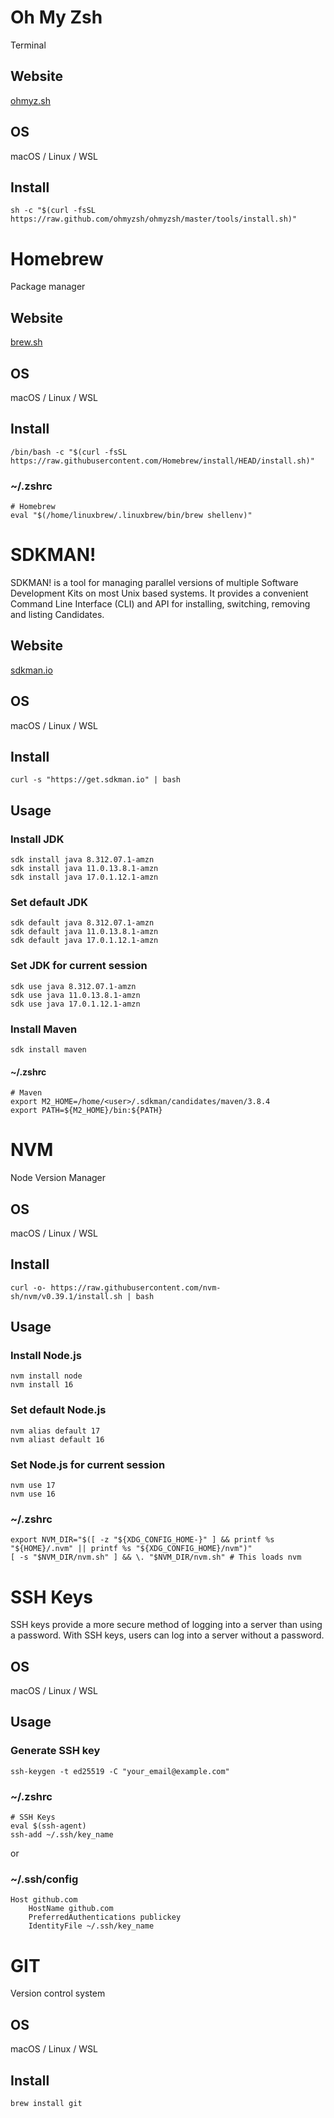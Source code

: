 # Oh My Zsh

Terminal

## Website

[ohmyz.sh](https://ohmyz.sh/)

## OS

macOS / Linux / WSL

## Install 

```
sh -c "$(curl -fsSL https://raw.github.com/ohmyzsh/ohmyzsh/master/tools/install.sh)"
```

# Homebrew

Package manager

## Website

[brew.sh](https://brew.sh/)

## OS

macOS / Linux / WSL

## Install 

```
/bin/bash -c "$(curl -fsSL https://raw.githubusercontent.com/Homebrew/install/HEAD/install.sh)"
```

### ~/.zshrc

```
# Homebrew
eval "$(/home/linuxbrew/.linuxbrew/bin/brew shellenv)"
```

# SDKMAN!

SDKMAN! is a tool for managing parallel versions of multiple Software Development Kits on most Unix based systems. It provides a convenient Command Line Interface (CLI) and API for installing, switching, removing and listing Candidates.

## Website

[sdkman.io](https://sdkman.io/)

## OS

macOS / Linux / WSL

## Install 

```
curl -s "https://get.sdkman.io" | bash
```

## Usage

### Install JDK

```
sdk install java 8.312.07.1-amzn
sdk install java 11.0.13.8.1-amzn
sdk install java 17.0.1.12.1-amzn
```


### Set default JDK

```
sdk default java 8.312.07.1-amzn
sdk default java 11.0.13.8.1-amzn
sdk default java 17.0.1.12.1-amzn
```

### Set JDK for current session

```
sdk use java 8.312.07.1-amzn
sdk use java 11.0.13.8.1-amzn
sdk use java 17.0.1.12.1-amzn
```

### Install Maven

```
sdk install maven
```

#### ~/.zshrc

```
# Maven
export M2_HOME=/home/<user>/.sdkman/candidates/maven/3.8.4
export PATH=${M2_HOME}/bin:${PATH}
```

# NVM

Node Version Manager

## OS

macOS / Linux / WSL

## Install

```
curl -o- https://raw.githubusercontent.com/nvm-sh/nvm/v0.39.1/install.sh | bash
```

## Usage

### Install Node.js

```
nvm install node
nvm install 16
```

### Set default Node.js

```
nvm alias default 17
nvm aliast default 16
```

### Set Node.js for current session

```
nvm use 17
nvm use 16
```

### ~/.zshrc

```
export NVM_DIR="$([ -z "${XDG_CONFIG_HOME-}" ] && printf %s "${HOME}/.nvm" || printf %s "${XDG_CONFIG_HOME}/nvm")"
[ -s "$NVM_DIR/nvm.sh" ] && \. "$NVM_DIR/nvm.sh" # This loads nvm
```

# SSH Keys

SSH keys provide a more secure method of logging into a server than using a password. With SSH keys, users can log into a server without a password.

## OS

macOS / Linux / WSL

## Usage

### Generate SSH key

```
ssh-keygen -t ed25519 -C "your_email@example.com"
```

### ~/.zshrc

```
# SSH Keys
eval $(ssh-agent)
ssh-add ~/.ssh/key_name
```

or

### ~/.ssh/config

```
Host github.com
    HostName github.com
    PreferredAuthentications publickey
    IdentityFile ~/.ssh/key_name
```

# GIT

Version control system

## OS

macOS / Linux / WSL

## Install 

```
brew install git
```
